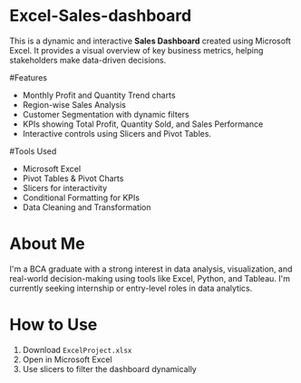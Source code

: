 # Excel-Sales-dashboard

This is a dynamic and interactive **Sales Dashboard** created using Microsoft Excel. It provides a visual overview of key business metrics, helping stakeholders make data-driven decisions.

#Features

-  Monthly Profit and Quantity Trend charts
-  Region-wise Sales Analysis
-  Customer Segmentation with dynamic filters
-  KPIs showing Total Profit, Quantity Sold, and Sales Performance
-  Interactive controls using Slicers and Pivot Tables.

#Tools Used

- Microsoft Excel
- Pivot Tables & Pivot Charts
- Slicers for interactivity
- Conditional Formatting for KPIs
- Data Cleaning and Transformation



# About Me

I'm a BCA graduate with a strong interest in data analysis, visualization, and real-world decision-making using tools like Excel, Python, and Tableau. I'm currently seeking internship or entry-level roles in data analytics.


# How to Use

1. Download `ExcelProject.xlsx`
2. Open in Microsoft Excel 
3. Use slicers to filter the dashboard dynamically



